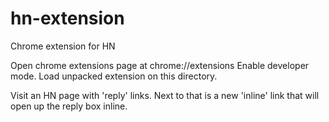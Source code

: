 # hn-extension
Chrome extension for HN

Open chrome extensions page at chrome://extensions
Enable developer mode.
Load unpacked extension on this directory.

Visit an HN page with 'reply' links. Next to that is a new 'inline' link that
will open up the reply box inline.

